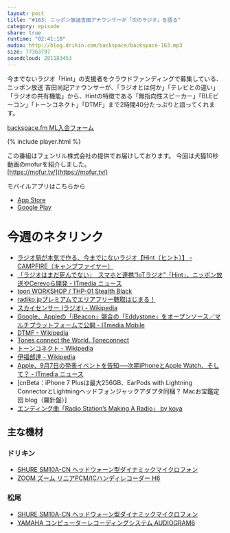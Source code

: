 ```yaml
---
layout: post
title: "#163: ニッポン放送吉田アナウンサーが「次のラジオ」を語る"
category: episode
share: true
runtime: "02:41:10"
audio: http://blog.drikin.com/backspace/backspace-163.mp3
size: 77363797
soundcloud: 281183453
---
```


今までないラジオ「Hint」の支援者をクラウドファンディングで募集している、ニッポン放送 吉田尚記アナウンサーが、「ラジオとは何か」「テレビとの違い」「ラジオの共有機能」から、Hintの特徴である「無指向性スピーカー」「BLEビーコン」「トーンコネクト」「DTMF」まで2時間40分たっぷりと語ってくれます。

[backspace.fm ML入会フォーム](http://backspace.us11.list-manage.com/subscribe?u=09c933bd3997c1d16dbed156a&id=84b6529b91)

{% include player.html %}

この番組はフェンリル株式会社の提供でお届けしております。
今回は犬猫10秒動画のmofurを紹介しました。  
[https://mofur.tv/](https://mofur.tv/)

モバイルアプリはこちらから

* [App Store](https://itunes.apple.com/jp/app/apple-store/id1059924032)
* [Google Play](https://play.google.com/store/apps/details?id=jp.co.fenrir.android.mofur)

# 今週のネタリンク

* [ラジオ局が本気で作る、今までにないラジオ【Hint（ヒント）】 - CAMPFIRE（キャンプファイヤー）](https://camp-fire.jp/projects/view/8696)
* [「ラジオはまだ死んでない」　スマホと連携“IoTラジオ”「Hint」、ニッポン放送やCerevoら開発 - ITmedia ニュース](http://www.itmedia.co.jp/news/articles/1607/20/news104.html)
* [toon WORKSHOP / THP-01 Stealth Black](http://shop.toon-workshop.com/products/detail.php?product_id=4)
* [radiko.jpプレミアムでエリアフリー聴取はじまる！](https://radiko.jp/rg/premium/)
* [スカイセンサー (ラジオ) - Wikipedia](https://ja.wikipedia.org/wiki/%E3%82%B9%E3%82%AB%E3%82%A4%E3%82%BB%E3%83%B3%E3%82%B5%E3%83%BC_(%E3%83%A9%E3%82%B8%E3%82%AA))
* [Google、Appleの「iBeacon」競合の「Eddystone」をオープンソース／マルチプラットフォームで公開 - ITmedia Mobile](http://www.itmedia.co.jp/mobile/articles/1507/15/news081.html)
* [DTMF - Wikipedia](https://ja.wikipedia.org/wiki/DTMF)
* [Tones connect the World.  Toneconnect](http://www.toneconnect.com/)
* [トーンコネクト - Wikipedia](https://ja.wikipedia.org/wiki/%E3%83%88%E3%83%BC%E3%83%B3%E3%82%B3%E3%83%8D%E3%82%AF%E3%83%88)
* [伊福部達 - Wikipedia](https://ja.wikipedia.org/wiki/%E4%BC%8A%E7%A6%8F%E9%83%A8%E9%81%94)
* [Apple、9月7日の発表イベントを告知──次期iPhoneとApple Watch、そして？ - ITmedia ニュース](http://www.itmedia.co.jp/news/articles/1608/30/news060.html)
* [cnBeta：iPhone 7 Plusは最大256GB、EarPods with Lightning ConnectorとLightningヘッドフォンジャックアダプタ同梱？   Macお宝鑑定団 blog（羅針盤）]
* [エンディング曲「Radio Station’s Making A Radio」 by koya](https://soundcloud.com/koya/radio-stations-making-a-radio)


## 主な機材

### ドリキン

* [SHURE  SM10A-CN ヘッドウォーン型ダイナミックマイクロフォン](http://amzn.to/1LXIGkV) 
* [ZOOM ズーム リニアPCM/ICハンディレコーダー H6](http://amzn.to/29BOo5n)

### 松尾

* [SHURE  SM10A-CN ヘッドウォーン型ダイナミックマイクロフォン](http://amzn.to/1LXIGkV) 
* [YAMAHA コンピューターレコーディングシステム AUDIOGRAM6](http://amzn.to/1Rsyq5W)
